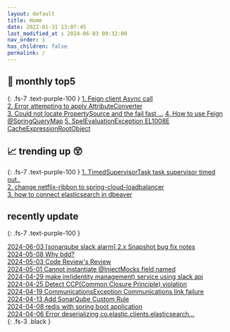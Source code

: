 ```yaml
---
layout: default
title: Home
date: 2022-01-31 13:07:45
last_modified_at : 2024-06-03 09:32:00
nav_order: 1
has_children: false
permalink: /
---
```


## 🌈 monthly top5
{: .fs-7 .text-purple-100 }
[1. Feign client Async call](./docs/msa/feign/feignclient_async.md)  
[2. Error attempting to apply AttributeConverter](./docs/errors/attributeConverter_error.md)  
[3. Could not locate PropertySource and the fail fast ...](./docs/errors/propertySourceError.md)
[4. How to use Feign @SpringQueryMap](./docs/msa/feign/springQueryMap.md)
[5. SpelEvaluationException EL1008E CacheExpressionRootObject](./docs/errors/spelEvaluationException.md)


## 📈 trending up 😲
{: .fs-7 .text-purple-100 }
[1. TimedSupervisorTask task supervisor timed out..](./docs/errors/timedSupervisorTask_timed_out.md)  
[2. change netflix-ribbon to spring-cloud-loadbalancer](./docs/msa/spring/spring_upgrade_scl.md)  
[3. how to connect elasticsearch in dbeaver](./docs/etc/dbeaver1.md)


## recently update
{: .fs-7 .text-purple-100 }

[2024-06-03 [sonarqube slack alarm] 2.x Snapshot bug fix notes](./docs/sub-projects/sonarqube_slack_alarm_2.x_bug_fix_notes.md)  
[2024-05-08 Why bdd?](./docs/quality/testcase/why_bdd.md)  
[2024-05-03 Code Review's Review](./docs/etc/codereview_review.md)  
[2024-05-01 Cannot instantiate @InjectMocks field named](./docs/quality/testcase/cannot_instantiate_injectMocks_field_named.md)  
[2024-04-29 make im(identity management) service using slack api](./docs/sub-projects/make_im_service_using_slack.md)  
[2024-04-25 Detect CCP(Common Closure Principle) violation](./docs/sub-projects/detect_ccp_violation.md)  
[2024-04-19 CommunicationsException Communications link failure](./docs/errors/communicationsException_communications_link_failure.md)  
[2024-04-13 Add SonarQube Custom Rule](./docs/quality/sonarqube/add_sonarqube_custom_rule.md)  
[2024-04-08 redis with spring boot application](./docs/msa/cache/redis_with_spring_boot_application.md)  
[2024-04-06 Error deserializing co.elastic.clients.elasticsearch...](./docs/msa/elastic-search/elasticsearch_analyzer_error.md)  
{: .fs-3 .black }